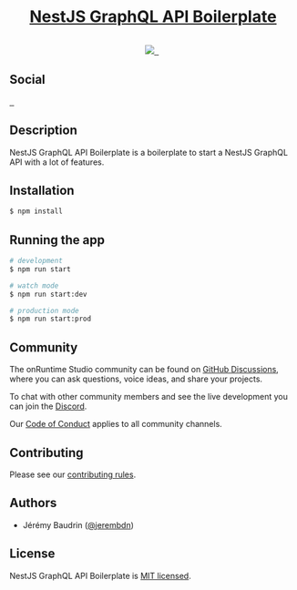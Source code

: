 <p align="center">
  <a href="https://github.com/jerembdn/nestjs-graphql-boilerplate/generate">
    <h1 align="center">
      NestJS GraphQL API Boilerplate
    </h1>
  </a>
</p>

<p align="center">
  <a aria-label="Using template" href="https://github.com/jerembdn/nestjs-graphql-boilerplate/generate" target="_blank">
    <img alt="" src="https://img.shields.io/badge/USE%20THIS%20TEMPLATE-3cb043.svg?style=for-the-badge&labelColor=000">
  </a>
</p>

<p align="center">
  <a aria-label="onRuntime Studio" href="https://onruntime.com" target="_blank">
    <img src="https://img.shields.io/badge/MADE%20BY%20ONRUNTIME-fff.svg?style=for-the-badge&labelColor=000">
  </a>
  <a aria-label="Checks build status" href="https://github.com/jerembdn/nestjs-graphql-boilerplate/actions/workflows/checks.yml" target="_blank">
    <img alt="" src="https://img.shields.io/github/workflow/status/jerembdn/nestjs-graphql-boilerplate/Checks?style=for-the-badge&labelColor=000000">
  </a>
  <img alt="" src="https://img.shields.io/codacy/grade/5a05d48ed9484dcdbf9c58d2ddd988b9?style=for-the-badge&labelColor=000000">
  <a aria-label="License" href="https://github.com/tonightpass/nestjs-mailjet/blob/master/LICENSE" target="_blank">
    <img alt="" src="https://img.shields.io/npm/l/next.svg?style=for-the-badge&labelColor=000000">
  </a>
</p>

<p>
  <h2>
    Social
  </h2>

  <a aria-label="Discord" href="https://www.discord.gg/ucX9c5yXmX" target="_blank">
    <img alt="" src="https://img.shields.io/discord/706902551647354920?label=Discord&style=for-the-badge&labelColor=000000&logo=discord&logoColor=white&logoWidth=20">
  </a>
  <a aria-label="LinkedIn" href="https://www.linkedin.com/company/tonightpass" target="_blank">
    <img alt="" src="https://img.shields.io/badge/LinkedIn-0e76a8.svg?style=for-the-badge&labelColor=000000&logo=linkedin&logoColor=white&logoWidth=20">
  </a>
  <a aria-label="Instagram" href="https://www.instagram.com/tonightpass" target="_blank">
    <img alt="" src="https://img.shields.io/badge/Instagram-C13584.svg?style=for-the-badge&labelColor=000000&logo=instagram&logoColor=white&logoWidth=20">
  </a>
</p>

## Description

NestJS GraphQL API Boilerplate is a boilerplate to start a NestJS GraphQL API with a lot of features.

## Installation

```bash
$ npm install
```

## Running the app

```bash
# development
$ npm run start

# watch mode
$ npm run start:dev

# production mode
$ npm run start:prod
```

## Community

The onRuntime Studio community can be found on [GitHub Discussions](https://github.com/onruntime/discussions), where you can ask questions, voice ideas, and share your projects.

To chat with other community members and see the live development you can join the [Discord](https://discord.gg/ucX9c5yXmX).

Our [Code of Conduct](https://docs.onruntime.com/contributing/code-of-conduct) applies to all community channels.

## Contributing

Please see our [contributing rules](https://docs.onruntime.com/contributing/introduction).

## Authors

- Jérémy Baudrin ([@jerembdn](https://github.com/jerembdn))

## License

NestJS GraphQL API Boilerplate is [MIT licensed](LICENSE).